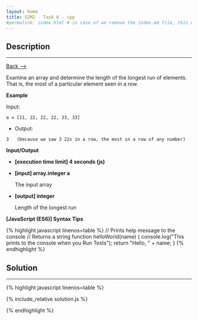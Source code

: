 ```yaml
---
layout: home
title: S2M2 - Task 6 - cpp
#permalink: index.html # in case of we remove the index.md file, this doc will be the index page
---
```


<div class="row">
<div class="columnStmt" markdown="1">

##  Description
------

[Back --> ](../README.md)

Examine an array and determine the length of the longest run of elements. That is, the most of a particular element seen in a row.

**Example**

Input:

```
a = [11, 22, 22, 22, 33, 33]
```

-   Output:

```
3   (because we saw 3 22s in a row, the most in a row of any number)
```

**Input/Output**

* **[execution time limit] 4 seconds (js)**

* **[input] array.integer a**

    The input array

* **[output] integer**

    Length of the longest run

**[JavaScript (ES6)] Syntax Tips**

{% highlight javascript linenos=table %}
// Prints help message to the console
// Returns a string
function helloWorld(name) {
    console.log("This prints to the console when you Run Tests");
    return "Hello, " + name;
}
{% endhighlight %}

</div>
<div class="columnSol" markdown="1">

## Solution
------

{% highlight javascript linenos=table %}

{% include_relative solution.js %}

{% endhighlight %}

</div>
</div>